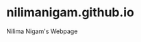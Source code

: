 # nilimanigam.github.io
Nilima Nigam's Webpage
<!DOCTYPE html>
<html>
  <head>
    <meta http-equiv="content-type" content="text/html; charset=UTF-8">
    <title>Nilima Nigam</title>
    <style type="text/css">
    
    #titleDiv {
      text-align: center;
      color: black;
      font-family: "Helvitica";
      letter-spacing: 2px;
      font-size: 35px;
      font-weight: bold;
      
      margin: auto;
      width:300px;
      height:50px;
      background-color:lightblue;
    }
      
    #titleDiv:hover {
      color:lightblue;
      background-color:black
    }
     
    #titleTable{
      /*width:52%;*/
      border:0;
      margin-left: auto;
      margin-right: auto;
      width:982px;
    }
      
    #repubTd{
      color:black;
      width:300px;
      font-family: "Helvitica";
      font-size: 20px;
      text-align: left;
    }
      
    #teposTd{
      color:black;
      width:300px;
      font-family: "Helvitica";
      font-size: 20px;
      text-align: right;
    }
      
    #subtitleDiv:hover {
      color:lightblue;
      text-decoration:underline solid lightblue;
    }
      
    #bannerImg{
      display: block;
      margin-left: auto;
      margin-right: auto;
      width:982px;
      height:auto;
    }
      
    #textTable{
      /*width:35%;*/
      border:0;
      margin-left: auto;
      margin-right: auto;
      width:668px;
    }
      
    #textTableBorder{
      /*width:35%;*/
      border:1px solid black;
      margin-left: auto;
      margin-right: auto;
      width:668px;
    }
      
    #introTd{
      color:black;
      font-family: "Helvitica", san serif;
      font-size: 20px;
      text-align:justify;
      text-justify: inter-word;
    }
      
    #locationTd{
      color:black;
      font-family: "Helvitica", san serif;
      font-size: 30px;
      text-align:center;
      border:1;
      
    }
      
    #contactLeftTd{
      color:black;
      font-family: "Helvitica";
      font-size: 30px;
      text-align:left;
    }
    
    #contactRightTd{
      color:black;
      font-family: "Helvitica",san serif;
      font-size: 20px;
      text-align:right;
      font-style:italic;
    }
      
    #divideLine{
      text-align: center;
    }
      
    #footerLeftTd{
      text-align:left;
      color:black;
      font-family: "Helvitica";
      font-size: 15px;
      font-style:italic;
      /*width:491px;*/
    }
      
    #footerRightTd{
      text-align:right;
      color:black;
      font-family: "Nirmala UI";
      font-size: 15px;
      font-style:italic;
      /*width:491px;*/
    }
      
    #subSectionDiv{
      text-align: center;
      color: black;
      font-family: "Nirmala UI";
      letter-spacing: 2px;
      font-size: 30px;
      font-weight: none;
    }
      
    a{
      text-decoration: none;
      color:black;
    }
    
    </style>
  </head>
  <body>
    <p></p>
    <br>
    <table id="titleTable">
      <tbody>
        <tr>
          <td id="repubTd"> <a href="nilRePub.html">
              <div id="subtitleDiv">RESEARCH &amp; PUBLICATIONS</div>
            </a></td>
          <td style="width: 300px"><a href="nilHome.html">
              <div id="titleDiv">NILIMA NIGAM</div>
            </a> </td>
          <td id="teposTd"> <a href="nilTePos.html">
              <div id="subtitleDiv">TEACHING &amp; POSITIONS</div>
            </a> </td>
        </tr>
      </tbody>
    </table>
    <p></p>
    <br>
    <img id="bannerImg" src="banner%201.1.png" alt=""> <br>
    <br>
    <div id="subSectionDiv"> WELCOME </div>
    <br>
    <table id="textTable">
      <tbody>
        <tr>
          <td  font family="Helvitica", sans serif;> I am a Professor of Mathematics at Simon Fraser
            University. I work on the development and analysis of numerical
            methods for scattering and spectral problems, including FEM and
            integral equation methods.  Apart from this, I enjoy using
            mathematics to solve real-world problems wherever they arise. I'm particularly interested in applications of mathematics in physiology.
            <br>
              I currently
            serve on the editorial boards of the Mathematics-in-Industry Case Studies,
            Computers and Mathematics with Applications, and SIAM News. I also serve
            on the series editorial boards of the CMS/CAIMS Book Series in
            Mathematics, and the SIAM Book Series on Mathematics and
            Computation.<br>
          </td>
        </tr>
      </tbody>
    </table>
    <br>
    <br>
    <br>
    <table id="textTableBorder">
      <tbody>
        <tr>
          <td><br>
            Office SC K10535<br>
            Department of Mathematics<br>
            Simon Fraser University<br>
            8888 University Drive<br>
            Burnaby, BC, V5A 1S6, Canada <br>
            <br>
          </td>
        </tr>
      </tbody>
    </table>
    <br>
    <br>
    <br>
    <table id="textTable">
      <tbody>
        <tr>
          <td id="contactLeftTd"> Phone<br>
            Fax<br>
            Email <br>
          </td>
          <td id="contactRightTd"> 778-782-4258<br>
            778-782-4927<br>
            nigam@math.sfu.ca <br>
          </td>
        </tr>
      </tbody>
    </table>
    <br>
    <br>
    <br>
    <br>
    <div id="divideLine">
      ___________________________________________________________________________________________________________________________
      </div> <br>
    <table id="titleTable">
      <tbody>
        <tr>
          <td id="footerLeftTd"> Nilima Nigam<br>
            Professor of Mathematics<br>
          </td>
          <td id="footerRightTd"> Dept. of Mathematics<br>
            Simon Fraser University<br>
          </td>
        </tr>
      </tbody>
    </table>
    <script>
      
      window.addEventListener('scroll',()=> {
        const num=window.scrollY;
        //alert(num);
        if (num>=0 && num<20)
          document.getElementById("bannerImg").src = "banner%201.1.png";
        
        if (num>=20 && num<40)
          document.getElementById("bannerImg").src = "banner%201.1%20deg1.png";
        
        if (num>=40 && num<60)
          document.getElementById("bannerImg").src = "banner%201.1%20deg2.png";
        
        if (num>=60 && num<80)
          document.getElementById("bannerImg").src = "banner%201.1%20deg3.png";
        
        if (num>=80 && num<100)
          document.getElementById("bannerImg").src = "banner%201.1%20deg4.png";
        
        if (num>=100 && num<120)
          document.getElementById("bannerImg").src = "banner%201.1%20deg5.png";
        
        if (num>=120 && num<140)
          document.getElementById("bannerImg").src = "banner%201.1%20deg6.png";
        
        if (num>=140 && num<160)
          document.getElementById("bannerImg").src = "banner%201.1%20deg7.png";
        
        if (num>=160)
          document.getElementById("bannerImg").src = "banner%201.1%20deg8.png";
      });
        
    </script>
  </body>
</html>
